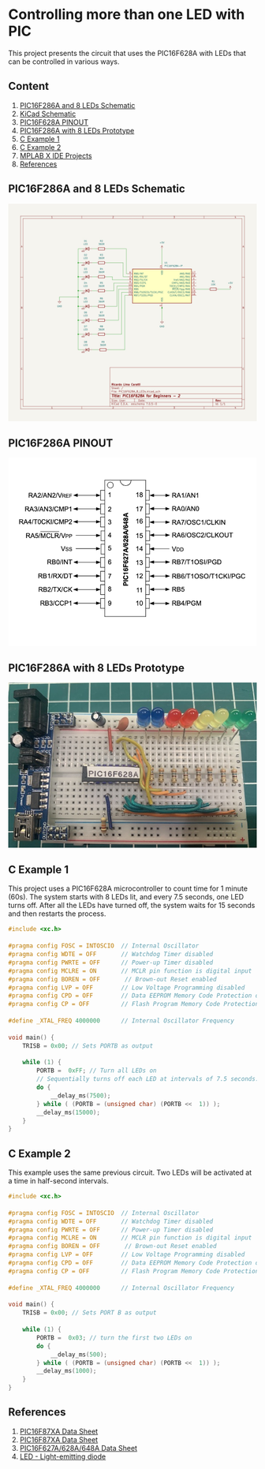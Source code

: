 # Controlling more than one LED with PIC

This project presents the circuit that uses the PIC16F628A with LEDs that can be controlled in various ways.


## Content

1. [PIC16F286A and 8 LEDs Schematic](#pic16f286a-and-8-leds-schematic)
2. [KiCad Schematic](./KiCad/)
3. [PIC16F628A PINOUT](#pic16f286a-pinout)
4. [PIC16F286A with 8 LEDs Prototype](#pic16f286a-with-8-leds-prototype)
5. [C Example 1](#c-example-1)
6. [C Example 2](#c-example-2)
7. [MPLAB X IDE Projects](./MPLAB_EXAMPLES/)
8. [References](#references)


## PIC16F286A and 8 LEDs Schematic


![Schematic PIC16F286A controlling 8 LEDs](./schematic_PIC16F628A_8_Leds.jpg)


## PIC16F286A PINOUT


![Basic Servo and PIC16F628A schematic](../../../images/PIC16F628A_PINOUT.png)


## PIC16F286A with 8 LEDs Prototype

![Prototype PIC16F286A controlling 8 LEDs](./protoboard_01.jpg)


## C Example 1

This project uses a PIC16F628A microcontroller to count time for 1 minute (60s). The system starts with 8 LEDs lit, and every 7.5 seconds, one LED turns off. After all the LEDs have turned off, the system waits for 15 seconds and then restarts the process.



```cpp
#include <xc.h>

#pragma config FOSC = INTOSCIO  // Internal Oscillator
#pragma config WDTE = OFF       // Watchdog Timer disabled
#pragma config PWRTE = OFF      // Power-up Timer disabled
#pragma config MCLRE = ON       // MCLR pin function is digital input
#pragma config BOREN = OFF       // Brown-out Reset enabled
#pragma config LVP = OFF        // Low Voltage Programming disabled
#pragma config CPD = OFF        // Data EEPROM Memory Code Protection disabled
#pragma config CP = OFF         // Flash Program Memory Code Protection disabled

#define _XTAL_FREQ 4000000      // Internal Oscillator Frequency

void main() {
    TRISB = 0x00; // Sets PORTB as output

    while (1) {
        PORTB =  0xFF; // Turn all LEDs on
        // Sequentially turns off each LED at intervals of 7.5 seconds.
        do { 
            __delay_ms(7500);
        } while ( (PORTB = (unsigned char) (PORTB <<  1)) ); 
        __delay_ms(15000); 
    }
}

````


## C Example 2

This example uses the same previous circuit. Two LEDs will be activated at a time in half-second intervals.

```cpp
#include <xc.h>

#pragma config FOSC = INTOSCIO  // Internal Oscillator
#pragma config WDTE = OFF       // Watchdog Timer disabled
#pragma config PWRTE = OFF      // Power-up Timer disabled
#pragma config MCLRE = ON       // MCLR pin function is digital input
#pragma config BOREN = OFF       // Brown-out Reset enabled
#pragma config LVP = OFF        // Low Voltage Programming disabled
#pragma config CPD = OFF        // Data EEPROM Memory Code Protection disabled
#pragma config CP = OFF         // Flash Program Memory Code Protection disabled

#define _XTAL_FREQ 4000000      // Internal Oscillator Frequency

void main() {
    TRISB = 0x00; // Sets PORT B as output

    while (1) {
        PORTB =  0x03; // turn the first two LEDs on
        do {
            __delay_ms(500);
        } while ( (PORTB = (unsigned char) (PORTB <<  1)) ); 
        __delay_ms(1000);
    }
}

```

## References

1. [PIC16F87XA Data Sheet](https://ww1.microchip.com/downloads/en/devicedoc/39582b.pdf)
2. [PIC16F87XA Data Sheet](https://ww1.microchip.com/downloads/en/devicedoc/39582b.pdf)
3. [PIC16F627A/628A/648A Data Sheet](https://ww1.microchip.com/downloads/en/DeviceDoc/40044G.pdf)
4. [LED - Light-emitting diode](https://en.wikipedia.org/wiki/Light-emitting_diode)




